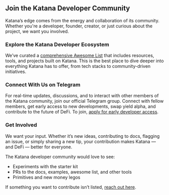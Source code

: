 ## Join the Katana Developer Community

Katana’s edge comes from the energy and collaboration of its community. Whether you're a developer, founder, creator, or just curious about the project, we want you involved.

### Explore the Katana Developer Ecosystem

We’ve curated a [comprehensive Awesome List](https://github.com/katana-network/awesome-katana) that includes resources, tools, and projects built on Katana. This is the best place to dive deeper into everything Katana has to offer, from tech stacks to community-driven initiatives.

### Connect With Us on Telegram

For real-time updates, discussions, and to interact with other members of the Katana community, join our official Telegram group. Connect with fellow members, get early access to new developments, swap yield alpha, and contribute to the future of DeFi. To join, [apply for early developer access](https://forms.clickup.com/90131276658/f/2ky3w8vj-4573/KHGUSZC4VHAMX9XMYN).

### Get Involved

We want your input. Whether it’s new ideas, contributing to docs, flagging an issue, or simply sharing a new tip, your contribution makes Katana — and DeFi — better for everyone.

The Katana developer community would love to see:

- Experiments with the starter kit
- PRs to the docs, examples, awesome list, and other tools
- Primitives and new money legos

If something you want to contribute isn’t listed, [reach out here](https://github.com/katana-network/katana-docs).